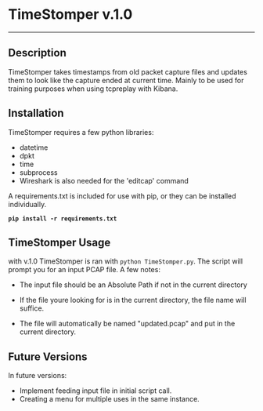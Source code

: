 TimeStomper v.1.0
===========
---
Description
---
TimeStomper takes timestamps from old packet capture files and updates them to look like the capture ended at  current time. Mainly to be used for training purposes when using tcpreplay with Kibana.

Installation
--
TimeStomper requires a few python libraries:
* datetime
* dpkt
* time
* subprocess
* Wireshark is also needed for the 'editcap' command

A requirements.txt is included for use with pip, or they can be installed individually.

**`pip install -r requirements.txt `**

TimeStomper Usage
---
with v.1.0 TimeStomper is ran with
`python TimeStomper.py`.
The script will prompt you for an input PCAP file. A few notes:
* The input file should be an Absolute Path if not in the current directory

* If the file youre looking for is in the current directory, the file name will suffice.

* The file will automatically be named "updated.pcap" and put in the current directory.

Future Versions
---
In future versions:
+ Implement feeding input file in initial script call.
+ Creating a menu for multiple uses in the same instance.
